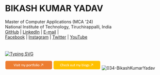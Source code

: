 # BIKASH KUMAR YADAV 
 Master of Computer Applications (MCA '24)                                                   
 National Institute of Technology, Tiruchirappalli, India  
 [GitHub](https://github.com/034-BikashKumarYadav) | [LinkedIn](https://www.linkedin.com/in/bikash-kumar-yadav-461237223/)  | [E-mail](mailto:yaduvanshibikash1998@gmail.com) |  
 [Facebook]() | [Instagram]() | [Twitter]() | [YouTube]() 

# 
[![Typing SVG](https://readme-typing-svg.herokuapp.com?color=000&background=FFFFFF00&lines=Love+to+Open+Source;Enthusiastic+in+Blockchain+Development;Enthusiastic+in+Full+Stack+Development;Love+to+do+IOT+Development+)](https://git.io/typing-svg)
<div style="display: inline-block;">
  <a href="https://034-bikashkumaryadav.github.io/Personal-Portfolio-Portal/" style="text-decoration: none;">
    <img height="30px" src="./portfolio-button.png" alt="Portfolio Button" />
  </a>
  <a href="" style="text-decoration: none;">
    <img height="30px" src="./blog-button.png" alt="Blog Button" /> 
  </a>
 
  <a >
    <img  height="27px" src="https://komarev.com/ghpvc/?username=034-BikashKumarYadav&label=Profile%20views&color=0e75b6&style=flat" alt="034-BikashKumarYadav" />
  </a>
</div>

# 







